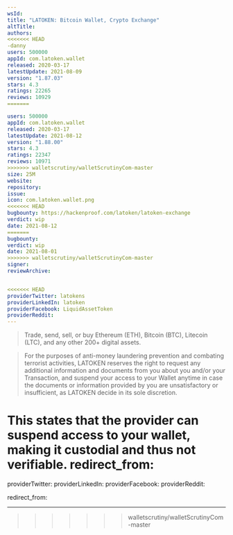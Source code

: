 ```yaml
---
wsId: 
title: "LATOKEN: Bitcoin Wallet, Crypto Exchange"
altTitle: 
authors:
<<<<<<< HEAD
-danny
users: 500000
appId: com.latoken.wallet
released: 2020-03-17
latestUpdate: 2021-08-09
version: "1.87.03"
stars: 4.3
ratings: 22265
reviews: 10929
=======

users: 500000
appId: com.latoken.wallet
released: 2020-03-17
latestUpdate: 2021-08-12
version: "1.88.00"
stars: 4.3
ratings: 22347
reviews: 10971
>>>>>>> walletscrutiny/walletScrutinyCom-master
size: 25M
website: 
repository: 
issue: 
icon: com.latoken.wallet.png
<<<<<<< HEAD
bugbounty: https://hackenproof.com/latoken/latoken-exchange
verdict: wip
date: 2021-08-12
=======
bugbounty: 
verdict: wip
date: 2021-08-01
>>>>>>> walletscrutiny/walletScrutinyCom-master
signer: 
reviewArchive:


<<<<<<< HEAD
providerTwitter: latokens
providerLinkedIn: latoken
providerFacebook: LiquidAssetToken
providerReddit: 
---
```

>Trade, send, sell, or buy Ethereum (ETH), Bitcoin (BTC), Litecoin (LTC), and any other 200+ digital assets.

>For  the  purposes  of  anti-money  laundering  prevention  and  combating  terrorist  activities, LATOKEN reserves the right  to request  any additional information and documents from you about you and/or your Transaction, and suspend your access to your Wallet anytime in case the documents or information provided by you are unsatisfactory or insufficient, as LATOKEN decide in its sole discretion.

This states that the provider can suspend access to your wallet, making it custodial and thus not verifiable.
redirect_from:
=======
providerTwitter: 
providerLinkedIn: 
providerFacebook: 
providerReddit: 

redirect_from:

---


>>>>>>> walletscrutiny/walletScrutinyCom-master
